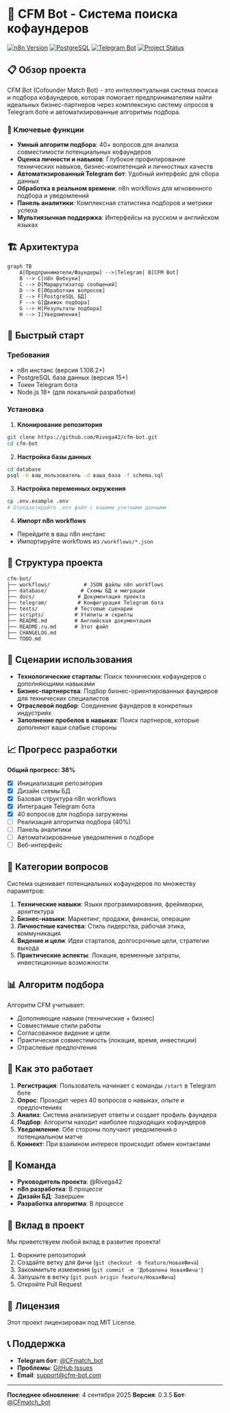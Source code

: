 # 🤖 CFM Bot - Система поиска кофаундеров

[![n8n Version](https://img.shields.io/badge/n8n-1.108.2-blue)](https://n8n.io)
[![PostgreSQL](https://img.shields.io/badge/PostgreSQL-15-336791)](https://postgresql.org)
[![Telegram Bot](https://img.shields.io/badge/Telegram-Bot-26A5E4)](https://t.me/CFmatch_bot)
[![Project Status](https://img.shields.io/badge/Статус-В%20разработке-yellow)](https://github.com/Rivega42/cfm-bot)

## 📋 Обзор проекта

CFM Bot (Cofounder Match Bot) - это интеллектуальная система поиска и подбора кофаундеров, которая помогает предпринимателям найти идеальных бизнес-партнеров через комплексную систему опросов в Telegram боте и автоматизированные алгоритмы подбора.

### 🎯 Ключевые функции

- **Умный алгоритм подбора**: 40+ вопросов для анализа совместимости потенциальных кофаундеров
- **Оценка личности и навыков**: Глубокое профилирование технических навыков, бизнес-компетенций и личностных качеств
- **Автоматизированный Telegram бот**: Удобный интерфейс для сбора данных
- **Обработка в реальном времени**: n8n workflows для мгновенного подбора и уведомлений
- **Панель аналитики**: Комплексная статистика подборов и метрики успеха
- **Мультиязычная поддержка**: Интерфейсы на русском и английском языках

## 🏗️ Архитектура

```mermaid
graph TB
    A[Предприниматели/Фаундеры] -->|Telegram| B[CFM Bot]
    B --> C[n8n Вебхуки]
    C --> D[Маршрутизатор сообщений]
    D --> E[Обработчик вопросов]
    E --> F[PostgreSQL БД]
    F --> G[Движок подбора]
    G --> H[Результаты подбора]
    H --> I[Уведомления]
```

## 🚀 Быстрый старт

### Требования

- n8n инстанс (версия 1.108.2+)
- PostgreSQL база данных (версия 15+)
- Токен Telegram бота
- Node.js 18+ (для локальной разработки)

### Установка

1. **Клонирование репозитория**
```bash
git clone https://github.com/Rivega42/cfm-bot.git
cd cfm-bot
```

2. **Настройка базы данных**
```bash
cd database
psql -U ваш_пользователь -d ваша_база -f schema.sql
```

3. **Настройка переменных окружения**
```bash
cp .env.example .env
# Отредактируйте .env файл с вашими учетными данными
```

4. **Импорт n8n workflows**
- Перейдите в ваш n8n инстанс
- Импортируйте workflows из `/workflows/*.json`

## 📁 Структура проекта

```
cfm-bot/
├── workflows/           # JSON файлы n8n workflows
├── database/           # Схемы БД и миграции
├── docs/              # Документация проекта
├── telegram/          # Конфигурация Telegram бота
├── tests/            # Тестовые сценарии
├── scripts/          # Утилиты и скрипты
├── README.md         # Английская документация
├── README.ru.md      # Этот файл
├── CHANGELOG.md
└── TODO.md
```

## 🎯 Сценарии использования

- **Технологические стартапы**: Поиск технических кофаундеров с дополняющими навыками
- **Бизнес-партнерства**: Подбор бизнес-ориентированных фаундеров для технических специалистов
- **Отраслевой подбор**: Соединение фаундеров в конкретных индустриях
- **Заполнение пробелов в навыках**: Поиск партнеров, которые дополняют ваши слабые стороны

## 📈 Прогресс разработки

**Общий прогресс: 38%**

- [x] Инициализация репозитория
- [x] Дизайн схемы БД
- [x] Базовая структура n8n workflows
- [x] Интеграция Telegram бота
- [x] 40 вопросов для подбора загружены
- [ ] Реализация алгоритма подбора (40%)
- [ ] Панель аналитики
- [ ] Автоматизированные уведомления о подборе
- [ ] Веб-интерфейс

## 🧩 Категории вопросов

Система оценивает потенциальных кофаундеров по множеству параметров:

1. **Технические навыки**: Языки программирования, фреймворки, архитектура
2. **Бизнес-навыки**: Маркетинг, продажи, финансы, операции
3. **Личностные качества**: Стиль лидерства, рабочая этика, коммуникация
4. **Видение и цели**: Идеи стартапов, долгосрочные цели, стратегии выхода
5. **Практические аспекты**: Локация, временные затраты, инвестиционные возможности

## 📊 Алгоритм подбора

Алгоритм CFM учитывает:
- Дополняющие навыки (технические + бизнес)
- Совместимые стили работы
- Согласованное видение и цели
- Практическая совместимость (локация, время, инвестиции)
- Отраслевые предпочтения

## 🔄 Как это работает

1. **Регистрация**: Пользователь начинает с команды `/start` в Telegram боте
2. **Опрос**: Проходит через 40 вопросов о навыках, опыте и предпочтениях
3. **Анализ**: Система анализирует ответы и создает профиль фаундера
4. **Подбор**: Алгоритм находит наиболее подходящих кофаундеров
5. **Уведомление**: Обе стороны получают уведомления о потенциальном матче
6. **Коннект**: При взаимном интересе происходит обмен контактами

## 👥 Команда

- **Руководитель проекта**: @Rivega42
- **n8n разработка**: В процессе
- **Дизайн БД**: Завершен
- **Разработка алгоритма**: В процессе

## 🤝 Вклад в проект

Мы приветствуем любой вклад в развитие проекта!

1. Форкните репозиторий
2. Создайте ветку для фичи (`git checkout -b feature/НоваяФича`)
3. Закоммитьте изменения (`git commit -m 'Добавлена НоваяФича'`)
4. Запушьте в ветку (`git push origin feature/НоваяФича`)
5. Откройте Pull Request

## 📄 Лицензия

Этот проект лицензирован под MIT License.

## 📞 Поддержка

- **Telegram бот**: [@CFmatch_bot](https://t.me/CFmatch_bot)
- **Проблемы**: [GitHub Issues](https://github.com/Rivega42/cfm-bot/issues)
- **Email**: support@cfm-bot.com

---

**Последнее обновление**: 4 сентября 2025
**Версия**: 0.3.5
**Бот**: [@CFmatch_bot](https://t.me/CFmatch_bot)